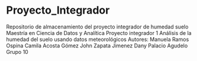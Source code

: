 # Proyecto_Integrador
Repositorio de almacenamiento del proyecto integrador de humedad suelo
Maestría en Ciencia de Datos y Analítica
                      Proyecto integrador 1
Análisis de la humedad del suelo usando datos meteorológicos
Autores:  Manuela Ramos Ospina 
          Camila Acosta Gómez 
          John Zapata Jimenez 
          Dany Palacio Agudelo
Grupo 10

